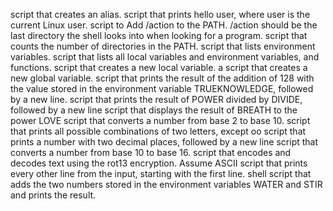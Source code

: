script that creates an alias.
script that prints hello user, where user is the current Linux user.
script to Add /action to the PATH. /action should be the last directory the shell looks into when looking for a program.
script that counts the number of directories in the PATH.
script that lists environment variables.
script that lists all local variables and environment variables, and functions.
script that creates a new local variable.
a script that creates a new global variable.
script that prints the result of the addition of 128 with the value stored in the environment variable TRUEKNOWLEDGE, followed by a new line.
script that prints the result of POWER divided by DIVIDE, followed by a new line
script that displays the result of BREATH to the power LOVE
 script that converts a number from base 2 to base 10.
script that prints all possible combinations of two letters, except oo
script that prints a number with two decimal places, followed by a new line
script that converts a number from base 10 to base 16.
script that encodes and decodes text using the rot13 encryption. Assume ASCII
script that prints every other line from the input, starting with the first line.
shell script that adds the two numbers stored in the environment variables WATER and STIR and prints the result.
